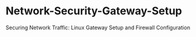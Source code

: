 # Network-Security-Gateway-Setup
Securing Network Traffic: Linux Gateway Setup and Firewall Configuration
